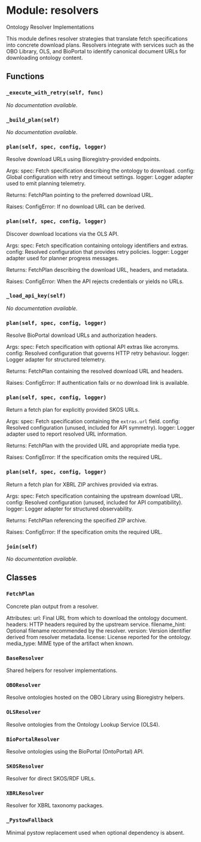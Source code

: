 # Module: resolvers

Ontology Resolver Implementations

This module defines resolver strategies that translate fetch specifications
into concrete download plans. Resolvers integrate with services such as the
OBO Library, OLS, and BioPortal to identify canonical document URLs for
downloading ontology content.

## Functions

### `_execute_with_retry(self, func)`

*No documentation available.*

### `_build_plan(self)`

*No documentation available.*

### `plan(self, spec, config, logger)`

Resolve download URLs using Bioregistry-provided endpoints.

Args:
spec: Fetch specification describing the ontology to download.
config: Global configuration with retry and timeout settings.
logger: Logger adapter used to emit planning telemetry.

Returns:
FetchPlan pointing to the preferred download URL.

Raises:
ConfigError: If no download URL can be derived.

### `plan(self, spec, config, logger)`

Discover download locations via the OLS API.

Args:
spec: Fetch specification containing ontology identifiers and extras.
config: Resolved configuration that provides retry policies.
logger: Logger adapter used for planner progress messages.

Returns:
FetchPlan describing the download URL, headers, and metadata.

Raises:
ConfigError: When the API rejects credentials or yields no URLs.

### `_load_api_key(self)`

*No documentation available.*

### `plan(self, spec, config, logger)`

Resolve BioPortal download URLs and authorization headers.

Args:
spec: Fetch specification with optional API extras like acronyms.
config: Resolved configuration that governs HTTP retry behaviour.
logger: Logger adapter for structured telemetry.

Returns:
FetchPlan containing the resolved download URL and headers.

Raises:
ConfigError: If authentication fails or no download link is available.

### `plan(self, spec, config, logger)`

Return a fetch plan for explicitly provided SKOS URLs.

Args:
spec: Fetch specification containing the `extras.url` field.
config: Resolved configuration (unused, included for API symmetry).
logger: Logger adapter used to report resolved URL information.

Returns:
FetchPlan with the provided URL and appropriate media type.

Raises:
ConfigError: If the specification omits the required URL.

### `plan(self, spec, config, logger)`

Return a fetch plan for XBRL ZIP archives provided via extras.

Args:
spec: Fetch specification containing the upstream download URL.
config: Resolved configuration (unused, included for API compatibility).
logger: Logger adapter for structured observability.

Returns:
FetchPlan referencing the specified ZIP archive.

Raises:
ConfigError: If the specification omits the required URL.

### `join(self)`

*No documentation available.*

## Classes

### `FetchPlan`

Concrete plan output from a resolver.

Attributes:
url: Final URL from which to download the ontology document.
headers: HTTP headers required by the upstream service.
filename_hint: Optional filename recommended by the resolver.
version: Version identifier derived from resolver metadata.
license: License reported for the ontology.
media_type: MIME type of the artifact when known.

### `BaseResolver`

Shared helpers for resolver implementations.

### `OBOResolver`

Resolve ontologies hosted on the OBO Library using Bioregistry helpers.

### `OLSResolver`

Resolve ontologies from the Ontology Lookup Service (OLS4).

### `BioPortalResolver`

Resolve ontologies using the BioPortal (OntoPortal) API.

### `SKOSResolver`

Resolver for direct SKOS/RDF URLs.

### `XBRLResolver`

Resolver for XBRL taxonomy packages.

### `_PystowFallback`

Minimal pystow replacement used when optional dependency is absent.
